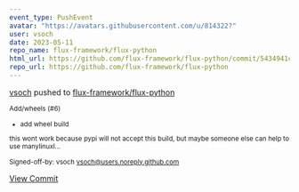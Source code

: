 ```yaml
---
event_type: PushEvent
avatar: "https://avatars.githubusercontent.com/u/814322?"
user: vsoch
date: 2023-05-11
repo_name: flux-framework/flux-python
html_url: https://github.com/flux-framework/flux-python/commit/5434941cbf12162839245cbe6b5aa31753536d51
repo_url: https://github.com/flux-framework/flux-python
---
```


<a href='https://github.com/vsoch' target='_blank'>vsoch</a> pushed to <a href='https://github.com/flux-framework/flux-python' target='_blank'>flux-framework/flux-python</a>

<small>Add/wheels (#6)

* add wheel build

this wont work because pypi will not accept this build, but
maybe someone else can help to use manylinuxl...

Signed-off-by: vsoch <vsoch@users.noreply.github.com></small>

<a href='https://github.com/flux-framework/flux-python/commit/5434941cbf12162839245cbe6b5aa31753536d51' target='_blank'>View Commit</a>
